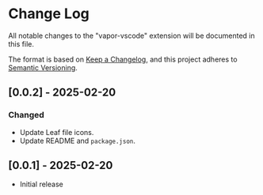 # Change Log

All notable changes to the "vapor-vscode" extension will be documented in this file.

The format is based on [Keep a Changelog](https://keepachangelog.com/en/1.1.0/),
and this project adheres to [Semantic Versioning](https://semver.org/spec/v2.0.0.html).

## [0.0.2] - 2025-02-20

### Changed

- Update Leaf file icons.
- Update README and `package.json`.

## [0.0.1] - 2025-02-20

- Initial release
